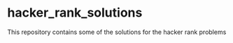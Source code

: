 # hacker_rank_solutions
This repository contains some of the solutions for the hacker rank problems
